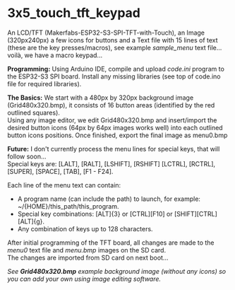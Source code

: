 # 3x5_touch_tft_keypad

An LCD/TFT (Makerfabs-ESP32-S3-SPI-TFT-with-Touch), an Image (320px240px) a few icons for buttons and
a Text file with 15 lines of text (these are the key presses/macros), see example *sample_menu* text file... voilà, we have a macro keypad...

**Programming:**
Using Arduino IDE, compile and upload *code.ini* program to the ESP32-S3 SPI board. Install any missing libraries (see top of code.ino file for required libraries).  

**The Basics:**
We start with a 480px by 320px background image (Grid480x320.bmp), it consists of 16 button areas (identified by the red outlined squares).  
Using any image editor, we edit Grid480x320.bmp and insert/import the desired button icons (64px by 64px images works well) into each outlined button 
icons positions. Once finished, export the final image as menu0.bmp  

**Future:**
I don't currently process the menu lines for special keys, that will follow soon...  
Special keys are: [LALT], [RALT], [LSHIFT], [RSHIFT] [LCTRL], [RCTRL], [SUPER], [SPACE], [TAB], [F1 - F24].  

Each line of the menu text can contain:  
-  A program name (can include the path) to launch, for example: ~/{HOME}/this_path/this_program.  
-  Special key combinations: [ALT]{3} or [CTRL][F10] or [SHIFT][CTRL][ALT]{g}.  
-  Any combination of keys up to 128 characters.  

After initial programming of the TFT board, all changes are made to the *menu0* text file and *menu.bmp* images on the SD card.  
The changes are imported from SD card on next boot...    

*See **Grid480x320.bmp** example background image (without any icons) so you can add your own using image editing software.* 
